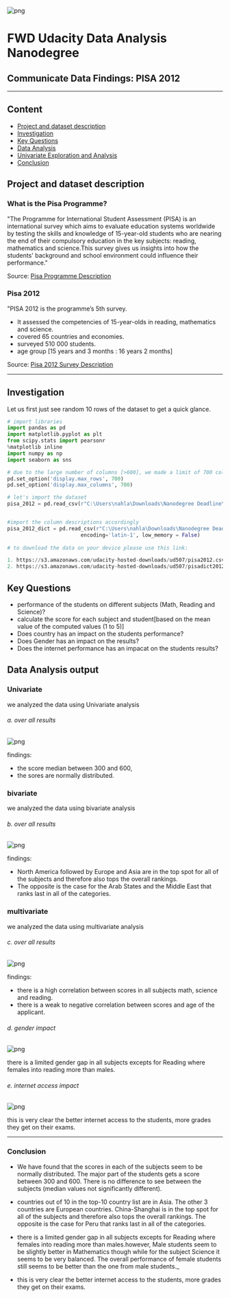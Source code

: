 ![png](images/New%20web%20banner_1.png)


#  FWD Udacity Data Analysis Nanodegree
## Communicate Data Findings: PISA 2012


***


## Content

- [Project and dataset description](#desc)
- [Investigation](#investigation)
- [Key Questions](#questions)
- [Data Analysis](#analysis)
- [Univariate Exploration and Analysis](#univariate)
- [Conclusion](#conclusion)

<a id='desc'></a>
## Project and dataset description

### What is the Pisa Programme?

"The Programme for International Student Assessment (PISA) is an international survey which aims to evaluate education systems worldwide by testing the skills and knowledge of 15-year-old students who are nearing the end of their compulsory education in the key subjects: reading, mathematics and science.This survey gives us insights into how the students' background and school environment could influence their performance."
  
Source: [Pisa Programme Description](http://www.oecd.org/pisa/aboutpisa/ "OECD Homepage")



### Pisa 2012

"PISA 2012 is the programme’s 5th survey. 
* It assessed the competencies of 15-year-olds in reading, mathematics and science.
* covered 65 countries and economies. 
* surveyed 510 000 students.
* age group [15 years and 3 months :  16 years 2 months] 
  
Source: [Pisa 2012 Survey Description](http://www.oecd.org/pisa/aboutpisa/pisa-2012-results.htm "OECD Homepage")

***

<a id='investigation'></a>
## Investigation

Let us first just see random 10 rows of the dataset to get a quick glance.


```python
# import libraries
import pandas as pd
import matplotlib.pyplot as plt 
from scipy.stats import pearsonr
%matplotlib inline
import numpy as np
import seaborn as sns 

# due to the large number of columns [>600], we made a limit of 700 columns in order to capture all of them
pd.set_option('display.max_rows', 700)
pd.set_option('display.max_columns', 700)

# let's import the dataset
pisa_2012 = pd.read_csv(r"C:\Users\nahla\Downloads\Nanodegree Deadline\pisa data\pisa2012.csv",encoding='latin-1', low_memory = False)


#import the column descriptions accordingly
pisa_2012_dict = pd.read_csv(r"C:\Users\nahla\Downloads\Nanodegree Deadline\pisa data\pisadict2012.csv", 
                        encoding='latin-1', low_memory = False)
                        
# to download the data on your device please use this link: 

1. https://s3.amazonaws.com/udacity-hosted-downloads/ud507/pisa2012.csv.zip 
2. https://s3.amazonaws.com/udacity-hosted-downloads/ud507/pisadict2012.csv
```



<a id='questions'></a>

## Key Questions
 
* performance of the students on different subjects (Math, Reading and Science)? 
* calculate the score for each subject and student[based on the mean value of the computed values (1 to 5)]
* Does country has an impact on the students performance?
* Does Gender has an impact on the results?
* Does the internet performance has an impacat on the students results?


<a id='analysis'></a>
## Data Analysis output

<a id='univariate'></a>
### Univariate

we analyzed the data using Univariate analysis


###### a. over all results
![png](images/univariate_barplot.png)

findings:
* the score median between 300 and 600,
* the sores are normally distributed.


<a id='univariate'></a>
### bivariate

we analyzed the data using bivariate analysis


###### b. over all results
![png](images/bivariate_boxplot_regioncomparison.png)

findings:
* North America followed by Europe and Asia are in the top spot for all of the subjects and therefore also tops the overall rankings. 
* The opposite is the case for the Arab States and the Middle East that ranks last in all of the categories.

<a id='univariate'></a>
### multivariate

we analyzed the data using multivariate analysis


###### c. over all results
![png](images/multivariate%20subject.png)

findings:
* there is a high correlation between scores in all subjects math, science and reading.
* there is a weak to negative correlation between scores and age of the applicant.


###### d. gender impact
![png](images/univariate_boxplot_gender.png)

there is a limited gender gap in all subjects excepts for Reading where females into reading more than males. 


###### e. internet access impact
![png](images/univariate_boxplot_internetaccess.png)
  
this is very clear the better internet access to the students, more grades they get on their exams.

***


<a id='conclusion'></a>
### Conclusion
  
* We have found that the scores in each of the subjects seem to be normally distributed. The major part of the students gets a score between 300 and 600. There is no difference to see between the subjects (median values not significantly different).
    
* countries out of 10 in the top-10 country list are in Asia. The other 3 countries are European countries. China-Shanghai is in the top spot for all of the subjects and therefore also tops the overall rankings. The opposite is the case for Peru that ranks last in all of the categories.
    
* there is a limited gender gap in all subjects excepts for Reading where females into reading more than males.however, Male students seem to be slightly better in Mathematics though while for the subject Science it seems to be very balanced. The overall performance of female students still seems to be better than the one from male students._
  
* this is very clear the better internet access to the students, more grades they get on their exams.

